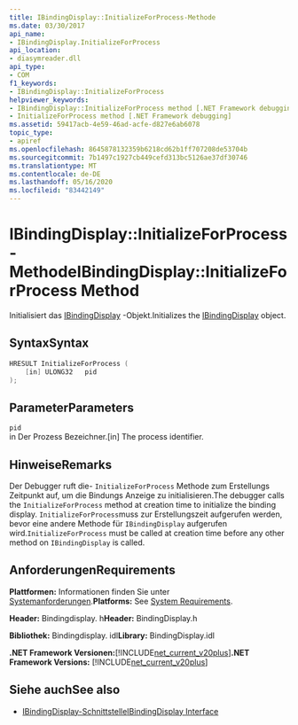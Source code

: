 ```yaml
---
title: IBindingDisplay::InitializeForProcess-Methode
ms.date: 03/30/2017
api_name:
- IBindingDisplay.InitializeForProcess
api_location:
- diasymreader.dll
api_type:
- COM
f1_keywords:
- IBindingDisplay::InitializeForProcess
helpviewer_keywords:
- IBindingDisplay::InitializeForProcess method [.NET Framework debugging]
- InitializeForProcess method [.NET Framework debugging]
ms.assetid: 59417acb-4e59-46ad-acfe-d827e6ab6078
topic_type:
- apiref
ms.openlocfilehash: 8645878132359b6218cd62b1ff707208de53704b
ms.sourcegitcommit: 7b1497c1927cb449cefd313bc5126ae37df30746
ms.translationtype: MT
ms.contentlocale: de-DE
ms.lasthandoff: 05/16/2020
ms.locfileid: "83442149"
---
```

# <a name="ibindingdisplayinitializeforprocess-method"></a><span data-ttu-id="e3d5a-102">IBindingDisplay::InitializeForProcess-Methode</span><span class="sxs-lookup"><span data-stu-id="e3d5a-102">IBindingDisplay::InitializeForProcess Method</span></span>
<span data-ttu-id="e3d5a-103">Initialisiert das [IBindingDisplay](ibindingdisplay-interface.md) -Objekt.</span><span class="sxs-lookup"><span data-stu-id="e3d5a-103">Initializes the [IBindingDisplay](ibindingdisplay-interface.md) object.</span></span>  
  
## <a name="syntax"></a><span data-ttu-id="e3d5a-104">Syntax</span><span class="sxs-lookup"><span data-stu-id="e3d5a-104">Syntax</span></span>  
  
```cpp  
HRESULT InitializeForProcess (  
    [in] ULONG32   pid  
);  
```  
  
## <a name="parameters"></a><span data-ttu-id="e3d5a-105">Parameter</span><span class="sxs-lookup"><span data-stu-id="e3d5a-105">Parameters</span></span>  
 `pid`  
 <span data-ttu-id="e3d5a-106">in Der Prozess Bezeichner.</span><span class="sxs-lookup"><span data-stu-id="e3d5a-106">[in] The process identifier.</span></span>  
  
## <a name="remarks"></a><span data-ttu-id="e3d5a-107">Hinweise</span><span class="sxs-lookup"><span data-stu-id="e3d5a-107">Remarks</span></span>  
 <span data-ttu-id="e3d5a-108">Der Debugger ruft die- `InitializeForProcess` Methode zum Erstellungs Zeitpunkt auf, um die Bindungs Anzeige zu initialisieren.</span><span class="sxs-lookup"><span data-stu-id="e3d5a-108">The debugger calls the `InitializeForProcess` method at creation time to initialize the binding display.</span></span> <span data-ttu-id="e3d5a-109">`InitializeForProcess`muss zur Erstellungszeit aufgerufen werden, bevor eine andere Methode für `IBindingDisplay` aufgerufen wird.</span><span class="sxs-lookup"><span data-stu-id="e3d5a-109">`InitializeForProcess` must be called at creation time before any other method on `IBindingDisplay` is called.</span></span>  
  
## <a name="requirements"></a><span data-ttu-id="e3d5a-110">Anforderungen</span><span class="sxs-lookup"><span data-stu-id="e3d5a-110">Requirements</span></span>  
 <span data-ttu-id="e3d5a-111">**Plattformen:** Informationen finden Sie unter [Systemanforderungen](../../get-started/system-requirements.md).</span><span class="sxs-lookup"><span data-stu-id="e3d5a-111">**Platforms:** See [System Requirements](../../get-started/system-requirements.md).</span></span>  
  
 <span data-ttu-id="e3d5a-112">**Header:** Bindingdisplay. h</span><span class="sxs-lookup"><span data-stu-id="e3d5a-112">**Header:** BindingDisplay.h</span></span>  
  
 <span data-ttu-id="e3d5a-113">**Bibliothek:** Bindingdisplay. idl</span><span class="sxs-lookup"><span data-stu-id="e3d5a-113">**Library:** BindingDisplay.idl</span></span>  
  
 <span data-ttu-id="e3d5a-114">**.NET Framework Versionen:**[!INCLUDE[net_current_v20plus](../../../../includes/net-current-v20plus-md.md)]</span><span class="sxs-lookup"><span data-stu-id="e3d5a-114">**.NET Framework Versions:** [!INCLUDE[net_current_v20plus](../../../../includes/net-current-v20plus-md.md)]</span></span>  
  
## <a name="see-also"></a><span data-ttu-id="e3d5a-115">Siehe auch</span><span class="sxs-lookup"><span data-stu-id="e3d5a-115">See also</span></span>

- [<span data-ttu-id="e3d5a-116">IBindingDisplay-Schnittstelle</span><span class="sxs-lookup"><span data-stu-id="e3d5a-116">IBindingDisplay Interface</span></span>](ibindingdisplay-interface.md)
